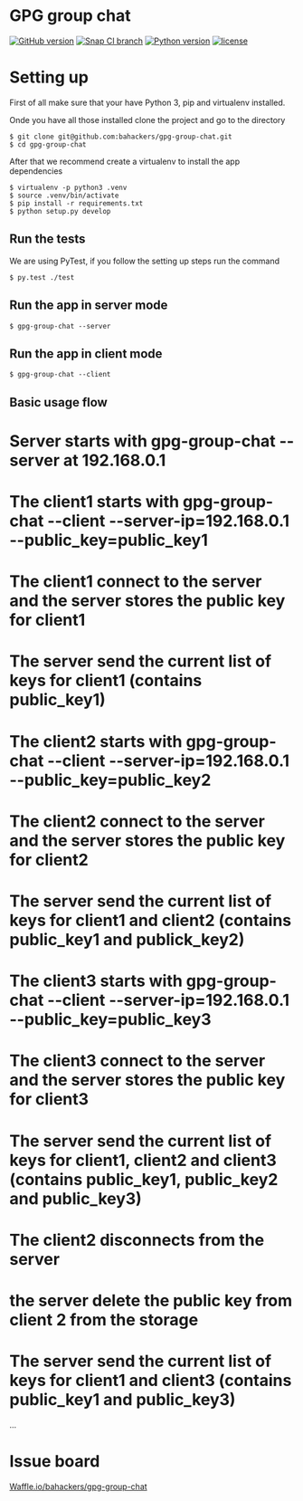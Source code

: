 GPG group chat
==============

[![GitHub version](https://img.shields.io/badge/version-dev-brightgreen.svg)]()
[![Snap CI branch](https://img.shields.io/snap-ci/bahackers/gpg-group-chat/master.svg?maxAge=2592000)](https://snap-ci.com/bahackers/gpg-group-chat/branch/master)
[![Python version](https://img.shields.io/badge/python-3.4-blue.svg)]()
[![license](https://img.shields.io/badge/license-GPL-blue.svg?maxAge=2592000)]()

# Setting up

First of all make sure that your have Python 3, pip and virtualenv installed.

Onde you have all those installed clone the project and go to the directory
```shell
$ git clone git@github.com:bahackers/gpg-group-chat.git
$ cd gpg-group-chat
```

After that we recommend create a virtualenv to install the app dependencies
```shell
$ virtualenv -p python3 .venv
$ source .venv/bin/activate
$ pip install -r requirements.txt
$ python setup.py develop
```

## Run the tests

We are using PyTest, if you follow the setting up steps run the command
```shell
$ py.test ./test
```

## Run the app in server mode
```shell
$ gpg-group-chat --server
```

## Run the app in client mode
```shell
$ gpg-group-chat --client
```

## Basic usage flow

# Server starts with gpg-group-chat --server at 192.168.0.1
# The client1 starts with gpg-group-chat --client --server-ip=192.168.0.1 --public\_key=public\_key1
# The client1 connect to the server and the server stores the public key for client1
# The server send the current list of keys for client1 (contains public\_key1)
# The client2 starts with gpg-group-chat --client --server-ip=192.168.0.1 --public\_key=public\_key2
# The client2 connect to the server and the server stores the public key for client2
# The server send the current list of keys for client1 and client2 (contains public\_key1 and publick\_key2)
# The client3 starts with gpg-group-chat --client --server-ip=192.168.0.1 --public\_key=public\_key3
# The client3 connect to the server and the server stores the public key for client3
# The server send the current list of keys for client1, client2 and client3 (contains public\_key1, public\_key2 and public\_key3)
# The client2 disconnects from the server
# the server delete the public key from client 2 from the storage
# The server send the current list of keys for client1 and client3 (contains public\_key1 and public\_key3)
...

# Issue board

[Waffle.io/bahackers/gpg-group-chat](https://waffle.io/bahackers/gpg-group-chat)
